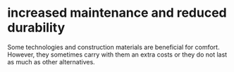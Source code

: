# increased maintenance and reduced durability

Some technologies and construction materials are 
beneficial for comfort. However, they sometimes
carry with them an extra costs or they do not last as much 
as other alternatives.
